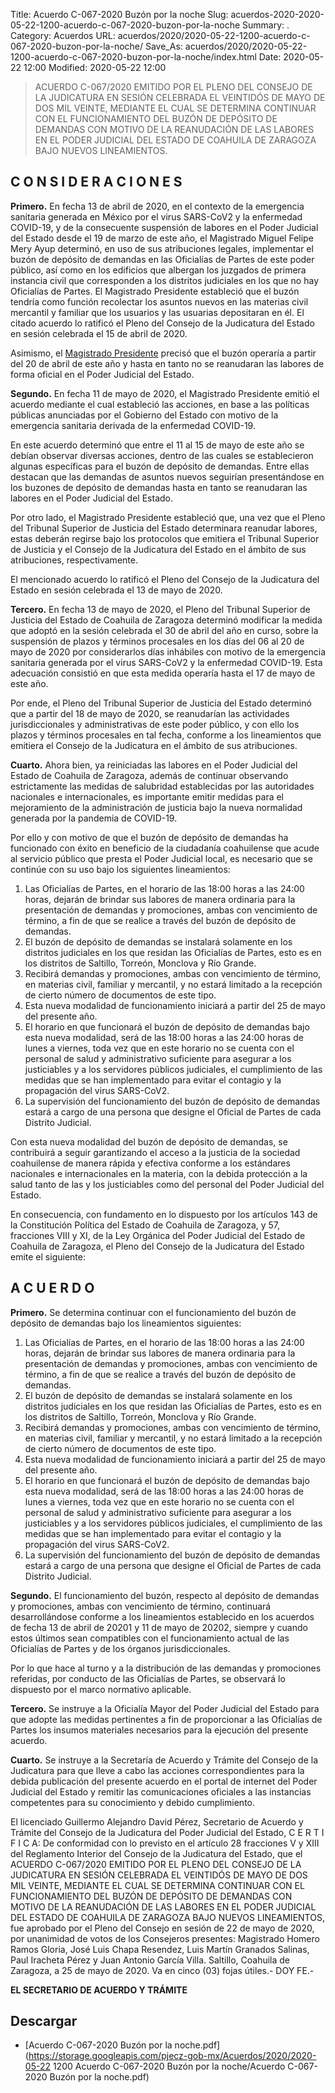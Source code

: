 Title: Acuerdo C-067-2020 Buzón por la noche
Slug: acuerdos-2020-2020-05-22-1200-acuerdo-c-067-2020-buzon-por-la-noche
Summary: .
Category: Acuerdos
URL: acuerdos/2020/2020-05-22-1200-acuerdo-c-067-2020-buzon-por-la-noche/
Save_As: acuerdos/2020/2020-05-22-1200-acuerdo-c-067-2020-buzon-por-la-noche/index.html
Date: 2020-05-22 12:00
Modified: 2020-05-22 12:00


> ACUERDO C-067/2020 EMITIDO POR EL PLENO DEL CONSEJO DE LA JUDICATURA EN SESIÓN CELEBRADA EL VEINTIDÓS DE MAYO DE DOS MIL VEINTE, MEDIANTE EL CUAL SE DETERMINA CONTINUAR CON EL FUNCIONAMIENTO DEL BUZÓN DE DEPÓSITO DE DEMANDAS CON MOTIVO DE LA REANUDACIÓN DE LAS LABORES EN EL PODER JUDICIAL DEL ESTADO DE COAHUILA DE ZARAGOZA BAJO NUEVOS LINEAMIENTOS.

## C O N S I D E R A C I O N E S

**Primero.** En fecha 13 de abril de 2020, en el contexto de la emergencia sanitaria generada en México por el virus SARS-CoV2 y la enfermedad COVID-19, y de la consecuente suspensión de labores en el Poder Judicial del Estado desde el 19 de marzo de este año, el Magistrado Miguel Felipe Mery Ayup determinó, en uso de sus atribuciones legales, implementar el buzón de depósito de demandas en las Oficialías de Partes de este poder público, así como en los edificios que albergan los juzgados de primera instancia civil que corresponden a los distritos judiciales en los que no hay Oficialías de Partes. El Magistrado Presidente estableció que el buzón tendría como función recolectar los asuntos nuevos en las materias civil mercantil y familiar que los usuarios y las usuarias depositaran en él. El citado acuerdo lo ratificó el Pleno del Consejo de la Judicatura del Estado en sesión celebrada el 15 de abril de 2020.

Asimismo, el [Magistrado Presidente](https://www.pjecz.gob.mx) precisó que el buzón operaría a partir del 20 de abril de este año y hasta en tanto no se reanudaran las labores de forma oficial en el Poder Judicial del Estado.

**Segundo.** En fecha 11 de mayo de 2020, el Magistrado Presidente emitió el acuerdo mediante el cual estableció las acciones, en base a las políticas públicas anunciadas por el Gobierno del Estado con motivo de la emergencia sanitaria derivada de la enfermedad COVID-19.

En este acuerdo determinó que entre el 11 al 15 de mayo de este año se debían observar diversas acciones, dentro de las cuales se establecieron algunas específicas para el buzón de depósito de demandas. Entre ellas destacan que las demandas de asuntos nuevos seguirían presentándose en los buzones de depósito de demandas hasta en tanto se reanudaran las labores en el Poder Judicial del Estado.

Por otro lado, el Magistrado Presidente estableció que, una vez que el Pleno del Tribunal Superior de Justicia del Estado determinara reanudar labores, estas deberán regirse bajo los protocolos que emitiera el Tribunal Superior de Justicia y el Consejo de la Judicatura del Estado en el ámbito de sus atribuciones, respectivamente.

El mencionado acuerdo lo ratificó el Pleno del Consejo de la Judicatura del Estado en sesión celebrada el 13 de mayo de 2020.

**Tercero.** En fecha 13 de mayo de 2020, el Pleno del Tribunal Superior de Justicia del Estado de Coahuila de Zaragoza determinó modificar la medida que adoptó en la sesión celebrada el 30 de abril del año en curso, sobre la suspensión de plazos y términos procesales en los días del 06 al 20 de mayo de 2020 por considerarlos días inhábiles con motivo de la emergencia sanitaria generada por el virus SARS-CoV2 y la enfermedad COVID-19. Esta adecuación consistió en que esta medida operaría hasta el 17 de mayo de este año.

Por ende, el Pleno del Tribunal Superior de Justicia del Estado determinó que a partir del 18 de mayo de 2020, se reanudarían las actividades jurisdiccionales y administrativas de este poder público, y con ello los plazos y términos procesales en tal fecha, conforme a los lineamientos que emitiera el Consejo de la Judicatura en el ámbito de sus atribuciones.

**Cuarto.**  Ahora bien, ya reiniciadas las labores en el Poder Judicial del Estado de Coahuila de Zaragoza, además de continuar observando estrictamente las medidas de salubridad establecidas por las autoridades nacionales e internacionales, es importante emitir medidas para el mejoramiento de la administración de justicia bajo la nueva normalidad generada por la pandemia de COVID-19.

Por ello y con motivo de que el buzón de depósito de demandas ha funcionado con éxito en beneficio de la ciudadanía coahuilense que acude al servicio público que presta el Poder Judicial local, es necesario que se continúe con su uso bajo los siguientes lineamientos:

1. Las Oficialías de Partes, en el horario de las 18:00 horas a las 24:00 horas, dejarán de brindar sus labores de manera ordinaria para la presentación de demandas y promociones, ambas con vencimiento de término, a fin de que se realice a través del buzón de depósito de demandas.
2. El buzón de depósito de demandas se instalará solamente en los distritos judiciales en los que residan las Oficialías de Partes, esto es en los distritos de Saltillo, Torreón, Monclova y Río Grande.
3. Recibirá demandas y promociones, ambas con vencimiento de término, en materias civil, familiar y mercantil, y no estará limitado a la recepción de cierto número de documentos de este tipo.
4. Esta nueva modalidad de funcionamiento iniciará a partir del 25 de mayo del presente año.
5. El horario en que funcionará el buzón de depósito de demandas bajo esta nueva modalidad, será de las 18:00 horas a las 24:00 horas de lunes a viernes, toda vez que en este horario no se cuenta con el personal de salud y administrativo suficiente para asegurar a los justiciables y a los servidores públicos judiciales, el cumplimiento de las medidas que se han implementado para evitar el contagio y la propagación del virus SARS-CoV2.
6. La supervisión del funcionamiento del buzón de depósito de demandas estará a cargo de una persona que designe el Oficial de Partes de cada Distrito Judicial.

Con esta nueva modalidad del buzón de depósito de demandas, se contribuirá a seguir garantizando el acceso a la justicia de la sociedad coahuilense de manera rápida y efectiva conforme a los estándares nacionales e internacionales en la materia, con la debida protección a la salud tanto de las y los justiciables como del personal del Poder Judicial del Estado.

En consecuencia, con fundamento en lo dispuesto por los artículos 143 de la Constitución Política del Estado de Coahuila de Zaragoza, y 57, fracciones VIII y XI, de la Ley Orgánica del Poder Judicial del Estado de Coahuila de Zaragoza, el Pleno del Consejo de la Judicatura del Estado emite el siguiente:

## A C U E R D O

**Primero.** Se determina continuar con el funcionamiento del buzón de depósito de demandas bajo los lineamientos siguientes:

1. Las Oficialías de Partes, en el horario de las 18:00 horas a las 24:00 horas, dejarán de brindar sus labores de manera ordinaria para la presentación de demandas y promociones, ambas con vencimiento de término, a fin de que se realice a través del buzón de depósito de demandas.
2. El buzón de depósito de demandas se instalará solamente en los distritos judiciales en los que residan las Oficialías de Partes, esto es en los distritos de Saltillo, Torreón, Monclova y Río Grande.
3. Recibirá demandas y promociones, ambas con vencimiento de término, en materias civil, familiar y mercantil, y no estará limitado a la recepción de cierto número de documentos de este tipo.
4. Esta nueva modalidad de funcionamiento iniciará a partir del 25 de mayo del presente año.
5. El horario en que funcionará el buzón de depósito de demandas bajo esta nueva modalidad, será de las 18:00 horas a las 24:00 horas de lunes a viernes, toda vez que en este horario no se cuenta con el personal de salud y administrativo suficiente para asegurar a los justiciables y a los servidores públicos judiciales, el cumplimiento de las medidas que se han implementado para evitar el contagio y la propagación del virus SARS-CoV2.
6. La supervisión del funcionamiento del buzón de depósito de demandas estará a cargo de una persona que designe el Oficial de Partes de cada Distrito Judicial.

**Segundo.** El funcionamiento del buzón, respecto al depósito de demandas y promociones, ambas con vencimiento de término, continuará desarrollándose conforme a los lineamientos establecido en los acuerdos de fecha 13 de abril de 20201 y 11 de mayo de 20202, siempre y cuando estos últimos sean compatibles con el funcionamiento actual de las Oficialías de Partes y de los órganos jurisdiccionales.

Por lo que hace al turno y a la distribución de las demandas y promociones referidas, por conducto de las Oficialías de Partes, se observará lo dispuesto por el marco normativo aplicable.

**Tercero.** Se instruye a la Oficialía Mayor del Poder Judicial del Estado para que adopte las medidas pertinentes a fin de proporcionar a las Oficialías de Partes los insumos materiales necesarios para la ejecución del presente acuerdo.

**Cuarto.** Se instruye a la Secretaría de Acuerdo y Trámite del Consejo de la Judicatura para que lleve a cabo las acciones correspondientes para la debida publicación del presente acuerdo en el portal de internet del Poder Judicial del Estado y remitir las comunicaciones oficiales a las instancias competentes para su conocimiento y debido cumplimiento.

El licenciado Guillermo Alejandro David Pérez, Secretario de Acuerdo y Trámite del Consejo de la Judicatura del Poder Judicial del Estado, C E R T I F I C A: De conformidad con lo previsto en el artículo 28 fracciones V y XIII del Reglamento Interior del Consejo de la Judicatura del Estado, que el ACUERDO C-067/2020 EMITIDO POR EL PLENO DEL CONSEJO DE LA JUDICATURA EN SESIÓN CELEBRADA EL VEINTIDÓS DE MAYO DE DOS MIL VEINTE, MEDIANTE EL CUAL SE DETERMINA CONTINUAR CON EL FUNCIONAMIENTO DEL BUZÓN DE DEPÓSITO DE DEMANDAS CON MOTIVO DE LA REANUDACIÓN DE LAS LABORES EN EL PODER JUDICIAL DEL ESTADO DE COAHUILA DE ZARAGOZA BAJO NUEVOS LINEAMIENTOS, fue aprobado por el Pleno del Consejo en sesión de 22 de mayo de 2020, por unanimidad de votos de los Consejeros presentes: Magistrado Homero Ramos Gloria, José Luis Chapa Resendez, Luis Martín Granados Salinas, Paul Iracheta Pérez y Juan Antonio García Villa. Saltillo, Coahuila de Zaragoza, a 25 de mayo de 2020. Va en cinco (03) fojas útiles.- DOY FE.-

**EL SECRETARIO DE ACUERDO Y TRÁMITE**



## Descargar


* [Acuerdo C-067-2020 Buzón por la noche.pdf](https://storage.googleapis.com/pjecz-gob-mx/Acuerdos/2020/2020-05-22 1200 Acuerdo C-067-2020 Buzón por la noche/Acuerdo C-067-2020 Buzón por la noche.pdf)


